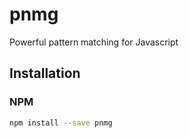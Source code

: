 
# pnmg
 Powerful pattern matching for Javascript

## Installation

###  NPM

```sh
npm install --save pnmg
```
